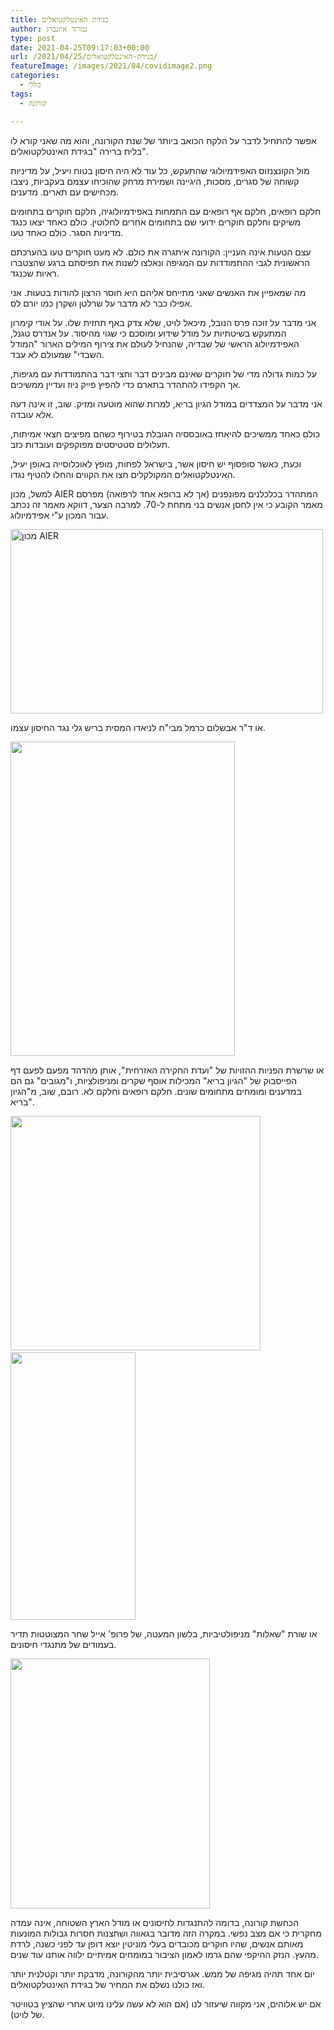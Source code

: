```yaml
---
title: בגידת האינטלקטואלים
author: נמרוד איזנברג
type: post
date: 2021-04-25T09:17:03+00:00
url: /2021/04/25/בגידת-האינטלקטואלים/
featureImage: /images/2021/04/covidimage2.png
categories:
  - כללי
tags:
  - קורונה

---
```

<span lang="he-IL">אפשר להתחיל לדבר על הלקח הכואב ביותר של שנת הקורונה</span><span lang="en-US">, </span><span lang="he-IL">והוא מה שאני קורא לו בלית ברירה </span><span lang="en-US">"</span><span lang="he-IL">בגידת האינטלקטואלים</span><span lang="en-US">".</span>

<span lang="he-IL">מול הקונצנזוס האפידמיולוגי שהתעקש, כל עוד לא היה חיסון בטוח ויעיל, על מדיניות קשוחה של סגרים</span><span lang="en-US">, </span><span lang="he-IL">מסכות</span><span lang="en-US">, </span><span lang="he-IL">היגיינה ושמירת מרחק שהוכיחו עצמם בעקביות</span><span lang="en-US">, </span><span lang="he-IL">ניצבו מכחישים עם תארים</span><span lang="en-US">. </span><span lang="he-IL">מדענים</span><span lang="en-US">.</span>

<span lang="he-IL">חלקם רופאים</span><span lang="en-US">, </span><span lang="he-IL">חלקם אף רופאים עם התמחות באפידמיולוגיה</span><span lang="en-US">, </span><span lang="he-IL">חלקם חוקרים בתחומים משיקים וחלקם חוקרים ידועי שם בתחומים אחרים לחלוטין</span><span lang="en-US">. </span><span lang="he-IL">כולם כאחד יצאו כנגד מדיניות הסגר</span><span lang="en-US">. </span><span lang="he-IL">כולם כאחד טעו</span><span lang="en-US">.</span>

<span lang="he-IL">עצם הטעות אינה העניין</span><span lang="en-US">: </span><span lang="he-IL">הקורונה איתגרה את כולם</span><span lang="en-US">. </span><span lang="he-IL">לא מעט חוקרים טעו בהערכתם הראשונית לגבי ההתמודדות עם המגיפה ונאלצו לשנות את תפיסתם ברגע שהצטברו ראיות שכנגד</span><span lang="en-US">.</span>

<span lang="he-IL">מה שמאפיין את האנשים שאני מתייחס אליהם היא חוסר הרצון להודות בטעות</span><span lang="en-US">. </span><span lang="he-IL">אני אפילו כבר לא מדבר על שרלטן ושקרן כמו יורם לס</span><span lang="en-US">.</span>

<span lang="he-IL">אני מדבר על זוכה פרס הנובל</span><span lang="en-US">, </span><span lang="he-IL">מיכאל לויט</span><span lang="en-US">, </span><span lang="he-IL">שלא צדק באף תחזית שלו</span><span lang="en-US">. </span><span lang="he-IL">על אודי קימרון המתעקש בשיטתיות על מודל שידוע ומוסכם כי שגוי מהיסוד</span><span lang="en-US">. על אנדרס טגנל, האפידמיולוג הראשי של שבדיה, שהנחיל לעולם את צירוף המילים הארור "המודל השבדי" שמעולם לא עבד.</span><span lang="en-US"><br /> </span>

<span lang="he-IL">על כמות גדולה מדי של חוקרים שאינם מבינים דבר וחצי דבר בהתמודדות עם מגיפות</span><span lang="en-US">, </span><span lang="he-IL">אך הקפידו להתהדר בתארם כדי להפיץ פייק ניוז ועדיין ממשיכים</span><span lang="en-US">.</span>

<span lang="he-IL">אני מדבר על המצדדים במודל הגיון בריא</span><span lang="en-US">, </span><span lang="he-IL">למרות שהוא מוטעה ומזיק</span><span lang="en-US">. </span><span lang="he-IL">שוב</span><span lang="en-US">, </span><span lang="he-IL">זו אינה דעה אלא עובדה</span><span lang="en-US">.</span>

<span lang="he-IL">כולם כאחד ממשיכים להיאחז באובססיה הגובלת בטירוף כשהם מפיצים חצאי אמיתות</span><span lang="en-US">, </span><span lang="he-IL">תעלולים סטטיסטים מפוקפקים ועובדות כזב</span><span lang="en-US">.</span>

<span lang="he-IL">וכעת</span><span lang="en-US">, </span><span lang="he-IL">כאשר סופסוף יש חיסון אשר</span><span lang="en-US">, </span><span lang="he-IL">בישראל לפחות</span><span lang="en-US">, </span><span lang="he-IL">מופץ לאוכלוסייה באופן יעיל</span><span lang="en-US">, </span><span lang="he-IL">האינטלקטואלים המקולקלים חצו את הקווים והחלו להטיף נגדו</span><span lang="en-US">. </span>

<span lang="he-IL">למשל, מכון </span><span lang="en-US">AIER </span><span lang="he-IL">המתהדר בכלכלנים מפונפנים </span><span lang="en-US">(</span><span lang="he-IL">אך לא ברופא אחד לרפואה</span><span lang="en-US">) </span><span lang="he-IL">מפרסם מאמר הקובע כי אין לחסן אנשים בני מתחת ל</span><span lang="en-US">-70. למרבה הצער, דווקא מאמר זה נכתב עבור המכון ע"י אפידמיולוג.<br /> </span>

<img decoding="async" loading="lazy" class="aligncenter" src="/images/2021/04/EzyvZ0dX0AE0F9x.jpg" alt="מכון AIER" width="500" height="295" /> 

<span lang="he-IL">או ד</span><span lang="en-US">"</span><span lang="he-IL">ר אבשלום כרמל מבי</span><span lang="en-US">"</span><span lang="he-IL">ח לניאדו המסית בריש גלי נגד החיסון עצמו</span><span lang="en-US">.</span>

<img decoding="async" loading="lazy" class="aligncenter" src="/images/2021/04/Eym4WSsWQAYTO9L.jpg" alt="" width="359" height="503" /> 

<span lang="he-IL">או שרשרת הפניות ההזויות של </span><span lang="en-US">"</span><span lang="he-IL">ועדת החקירה האזרחית</span><span lang="en-US">", </span><span lang="he-IL">אותן מהדהד מפעם לפעם דף הפייסבוק של </span><span lang="en-US">"</span><span lang="he-IL">הגיון בריא</span><span lang="en-US">" </span><span lang="he-IL">המכילות אוסף שקרים ומניפולציות</span><span lang="en-US">, </span><span lang="he-IL">ו</span><span lang="en-US">"</span><span lang="he-IL">מגובים</span><span lang="en-US">" </span><span lang="he-IL">גם הם במדענים ומומחים מתחומים שונים</span><span lang="en-US">. </span><span lang="he-IL">חלקם רופאים וחלקם לא</span><span lang="en-US">. רובם, שוב, מ"הגיון בריא".<br /> </span>

[<img decoding="async" loading="lazy" src="/images/2021/04/EwwBfDRW8AMFHvW.png" alt="" width="400" height="375" />][1]  [<img decoding="async" loading="lazy" src="/images/2021/04/EwmALMFXMAEseMT-200x428.jpg" alt="" width="200" height="428" />][2]

או שורת "שאלות" מניפולטיביות, בלשון המעטה, של פרופ' אייל שחר המצוטטות תדיר בעמודים של מתנגדי חיסונים.

[<img decoding="async" loading="lazy" class="aligncenter" src="/images/2021/04/Et86Nm_XMAECaI9.png" alt="" width="319" height="400" />][3]

<span lang="he-IL">הכחשת קורונה</span><span lang="en-US">, </span><span lang="he-IL">בדומה להתנגדות לחיסונים או מודל הארץ השטוחה</span><span lang="en-US">, </span><span lang="he-IL">אינה עמדה מחקרית כי אם מצב נפשי</span><span lang="en-US">. במקרה הזה מדובר בגאווה ושחצנות חסרות גבולות המונעות מאותם אנשים, שהיו חוקרים מכובדים בעלי מוניטין יוצא דופן עד לפני כשנה, לרדת מהעץ</span><span lang="en-US">. </span><span lang="he-IL">הנזק ההיקפי שהם גרמו לאמון הציבור במומחים אמיתיים ילווה אותנו עוד שנים</span><span lang="en-US">.</span>

<span lang="he-IL">יום אחד תהיה מגיפה </span><span lang="en-US">של ממש</span><span lang="en-US">. </span><span lang="he-IL">אגרסיבית יותר מהקורונה</span><span lang="en-US">, </span><span lang="he-IL">מדבקת יותר וקטלנית יותר ואז כולנו נשלם את המחיר של בגידת האינטלקטואלים</span><span lang="en-US">.</span>

<span lang="he-IL">אם יש אלוהים</span><span lang="en-US">, </span><span lang="he-IL">אני מקווה שיעזור לנו </span><span lang="en-US">(</span><span lang="he-IL">אם הוא לא עשה עלינו מיוט אחרי שהציץ בטוויטר של לויט</span><span lang="en-US">).</span>

 [1]: /images/2021/04/EwwBfDRW8AMFHvW.png
 [2]: /images/2021/04/EwmALMFXMAEseMT.jpg
 [3]: /images/2021/04/Et86Nm_XMAECaI9.png

